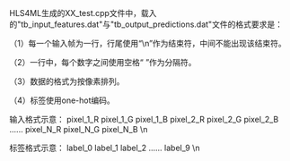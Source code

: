 HLS4ML生成的XX_test.cpp文件中，载入的"tb_input_features.dat"与"tb_output_predictions.dat"文件的格式要求是：

（1）每一个输入帧为一行，行尾使用“\n”作为结束符，中间不能出现该结束符。

（2）一行中，每个数字之间使用空格“ ”作为分隔符。

（3）数据的格式为按像素排列。

（4）标签使用one-hot编码。

输入格式示意：
pixel_1_R pixel_1_G pixel_1_B pixel_2_R pixel_2_G pixel_2_B ...... pixel_N_R pixel_N_G pixel_N_B \n

标签格式示意：
label_0 label_1 label_2 ...... label_9 \n

